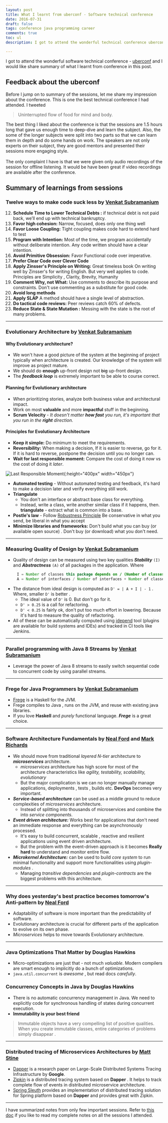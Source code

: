 ```yaml
---
layout: post
title: What I learnt from uberconf - Software technical conference
date: 2016-07-31
draft: false
tags: conference java programming career
comments: true
toc: ul
description: I got to attend the wonderful technical conference uberconf and I would like share feedback about the conference and summary of my learnings in this post. 

---
```

I got to attend the wonderful software technical conference - [uberconf](https://uberconf.com/) and I would like share summary of what I learnt from conference in this post. 
 
## Feedback about the uberconf
       
 Before I jump on to summary of the sessions, let me share my impression about the conference. This is one the best technical conference I had attended. I tweeted 
      
 > Uninterrupted flow of food for mind and body.   
 
 The best thing I liked about the conference is that the sessions are 1.5 hours long that gave us enough time to deep-dive and learn the subject. Also, the some of the longer subjects were split into two parts so that we can learn them in depth and do some hands on work.  The speakers are not only experts on their subject, they are good mentors and presented their sessions more engaging style.
 <br>        
 The only complaint I have is that we were given only audio recordings of the session for offline listening. It would be have been great if video recordings are available after the conference. 
  
## Summary of learnings from sessions

###  Twelve ways to make code suck less by [Venkat Subramanium](https://twitter.com/venkat_s)

12. **Schedule Time to Lower Technical Debts :**  if technical debt is not paid back, we’ll end up with technical bankruptcy.
11. **Favor high cohesion:** Narrow, focused, does only one thing well
10. **Favor Loose Coupling:** Tight coupling makes code hard to extend hard to test
09. **Program with Intention:** Most of the time, we program accidentally without deliberate intention. Any code written should have a clear intention.
08. **Avoid Primitive Obsession:** Favor Functional code over imperative.
07. **Prefer Clear Code over Clever Code**
06. **Apply Zinsser's Principle on Writing:** Great timeless book On writing well by Zinsser's for writing English. But very well applies to code. Principles are Simplicity , Clarity, Brevity, Humanity
05. **Comment Why, not What:** Use comments to describe its purpose and constraints. Don't use commenting as a substitute for good code.
04. **Avoid long methods**
03. **Apply SLAP** A method should have a single level of abstraction.
02. **Do tactical code reviews:** Peer reviews catch 60% of defects.
01. **Reduce State & State Mutation :** Messing with the state is the root of many problems.

---
 
###  Evolutionary Architecture by [Venkat Subramanium](https://twitter.com/venkat_s)
                          
#### Why Evolutionary architecture?

* We won't have a good picture of the system at the beginning of project typically when architecture is created. Our knowledge of the system will improve as project mature.
* We should do **enough** up-front design not ~~big~~ up-front design.
* The ***feedback loop*** is extremely important to be able to course correct.

#### Planning for Evolutionary architecture

* When prioritizing stories, analyze both business value and architectural impact.
* Work on most **valuable** and more **impactful** stuff in the beginning.
*  **Scrum Velocity** - *It doesn't matter **how fast** you run, it's important that you run in the **right** direction.*

#### Principles for Evolutionary Architecture
 
 * **Keep it simple:**  Do minimum to meet the requirements.
 * **Reversibility:**  When making a decision, If it is easier to reverse, go for it. If it is hard to reverse, postpone the decision until you no longer can.
 * **Wait for last responsible moment:**  Compare the cost of doing it *now* vs the cost of doing it *later*. 
        
![Last Responsible Moment](https://raw.githubusercontent.com/erajasekar/erajasekar.github.io/master/assets/images/uberconf/last-responsible-moment.png){:height="400px" width="450px"}
 
* **Automated testing** - Without automated testing and feedback, it's hard to make a decision later and verify everything still work.
 * **Triangulate**
    + You don't an interface or abstract base class for everything.
    + Instead, write a class, write another similar class if it happens, then. **triangulate** - extract what is common into a base.
 * **Postle's law** - Follow [Robustness Principle](https://en.wikipedia.org/wiki/Robustness_principle)  Be conservative in what you send, be liberal in what you accept
* **Minimize libraries and frameworks:** Don't build what you can buy (or available open source) . Don't buy (or download) what you don't need. 

---

###  Measuring Quality of Design by [Venkat Subramanium](https://twitter.com/venkat_s)

* Quality of design can be measured using two key qualities ***Stability***  `(I)` and ***Abstractness***  `(A)` of all packages in the application.  Where

```java
     I = Number of classes this package depends on / (Number of classes this package depends on + Number of classes depends on this package)
     A = Number of interfaces / Number of interfaces + Number of classes in this package. 
``` 
    
* The distance from ideal design is computed as `D' = | A + I | - 1` . Where, smaller `D'` is better .
    * The ideal value of `D'` is 0. But don't go for it.
    * `D' > 0.25` is a call for refactoring.
    * `D' < 0.25` is fairly ok, don't put too much effort in lowering. Because it's hard to measure the quality of refactoring.
* All of these can be automatically computed using [jdepend](http://clarkware.com/software/JDepend.html) tool (plugins are available for build systems and IDEs) and tracked in CI tools like Jenkins.

---

###  Parallel programming with Java 8 Streams by [Venkat Subramanium](https://twitter.com/venkat_s)

* Leverage the power of Java 8 streams to easily switch sequential code to concurrent code by using parallel streams.

---

###  Frege for Java Programmers by [Venkat Subramanium](https://twitter.com/venkat_s)

* [Frege](https://github.com/Frege/frege) is a Haskell for the JVM.
* Frege compiles to Java , runs on the JVM, and reuse with existing java libraries.
* If you love **Haskell** and *purely* functional language.  ***Frege*** is a great choice.

---

###  Software Architecture Fundamentals by  [Neal Ford](https://twitter.com/@neal4d) and [Mark Richards](https://twitter.com/@markrichardssa)

* We should move from traditional *layered N-tier* architecture to ***microservices*** architecture.
    * *microservices* architecture has high score for most of the architecture characteristics like *agility, testability, scalability, evolutionary*
    * But the major complication is we can no longer manually manage applications, deployments , tests , builds etc. **DevOps** becomes very important.
* ***Service-based architecture*** can be used as a middle ground to reduce complexities of *microservices* architecture.
    * Instead of splitting into thousands of microservices and combine the into *service components*.
* ***Event driven architecture:*** Works best for applications that don't need an immediate response and everything can be asynchronously processed.
    * It's easy to build concurrent, scalable , reactive and resilient applications using event driven architecture.
    * But the problem with the event-driven approach is it becomes  **Really hard** to understand and monitor entire flow. 
* ***Microkernel Architecture:*** can be used to build *core system* to run minimal functionality and support more functionalities using *plugin-modules* .
    * Managing *transitive dependencies* and *plugin-contracts* are the biggest problems with this architecture.

---

###  Why does yesterday's best practice becomes tomorrow's Anti-pattern by [Neal Ford](https://twitter.com/@neal4d)

* Adaptability of software is more important than the predictability of software.
* Evolutionary architecture is crucial for different parts of the application to evolve on its own phase.
* *Microservices* helps to move towards Evolutionary architecture.

---

###   Java Optimizations That Matter by Douglas Hawkins

* Micro-optimizations are just that - not much *valuable*. Modern compilers are smart enough to implicitly do a bunch of optimizations.    
* `java.util.concurrent` is *awesome* , but read docs *carefully*. 

###    Concurrency Concepts in Java by Douglas Hawkins

* There is no automatic concurrency management in Java.  We need to explicitly code for synchronous handling of states during concurrent execution. 
* **Immutability is your best friend**

> Immutable objects have a very compelling list of positive qualities. When you create immutable classes, entire categories of problems simply disappear .

---

###  Distributed tracing of Microservices Architectures by [Matt Stine](https://twitter.com/@mstine)

* [Dapper](http://research.google.com/pubs/pub36356.html) is a research paper on Large-Scale Distributed Systems Tracing Infrastructure by **Google**.
* [Zipkin](http://zipkin.io/) is a distributed tracing system based on **Dapper** . It helps to track complete flow of events in distributed microservice architecture.
* [Spring Sleuth](https://cloud.spring.io/spring-cloud-sleuth/)  provides an implementation of distributed tracing solution for Spring platform based on **Dapper** and provides great with Zipkin.

---

I have summarized notes from only few important sessions. Refer to [this doc](https://goo.gl/F2gT5h)  if you like to read my complete notes on all the sessions I attended.


